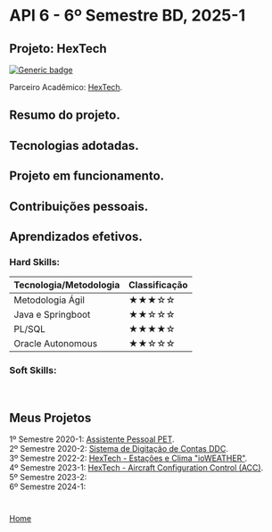 # API 6 - 6º Semestre BD, 2025-1

## Projeto: HexTech

[![Generic badge](https://img.shields.io/badge/GitHub-Repositório-blue.svg)](https://github.com/GroupHextech)

Parceiro Acadêmico: [HexTech](https://github.com/GroupHextech).

## Resumo do projeto.

<!--
<p align="justify">Desenvolver um sistema de Controle de Configuração de Aeronaves (ACC) para a Embraer, empresa líder em aviação comercial, civil, militar e agrícola.</p>

<p align="justify">Plataforma Web responsiva e intuítiva que possa proporcionar o gerenciamento e controlar as configurações das aeronaves, permitindo assim aos pilotos verificarem as configurações da aeronave, comparar itens e identificar limitações dos itens que operam.</p>
-->
## Tecnologias adotadas.
<!--
<summary>Front-End</summary>

- [JavaScript (ES6)](https://www.javascript.com)
- [HTML5](https://www.w3schools.com/css/)
- [CSS3](https://www.w3schools.com/css/)
- [Vue 3](https://vuejs.org/guide/quick-start)

<summary>Back-End</summary>

- [Java](https://www.java.com/pt-BR/)
- [Spring boot](https://spring.io/projects/spring-boot)
- [Apache Maven](https://maven.apache.org/)
- [Hibernate](https://hibernate.org/)

<summary>Banco de Dados</summary>

- [Oracle Autonomous Database](https://www.oracle.com/br/autonomous-database/)

<summary>Metodologia</summary>

- [Atlassian JIRA](https://www.atlassian.com/br/software/jira)
-->
## Projeto em funcionamento.
<!--
![](../docsandimages/4BD_HEXTECH_Final.gif "ACC Embraer HexTech")
-->
## Contribuições pessoais.
<!--
<p align="justify">Atuando como desenvolvedor com back-end e modelagem e gerenciamento do banco de dados em Oracle Cloud.<p>
<p align="justify">Nesta API os desafios foram:</p>

- Modelagem e gerenciamento do Banco de Dadaos relacional no Oracle Autonomous.
- Utilização de Springboot e Arquitetura rest.
- Utilização de listas em Java.

<details>
<summary>Banco de Dados</summary>
  
### Conexão do Autonomous Database:
<p align="justify">Executei a conexão do banco de dados com a aplicação, por meio da pasta Wallet e configurando todo o ambiente em que o Banco de dados estava hospedado.</p>

### Modelagem de Dados:
<p align="justify">Contribui para a modelagem de dados de forma eficiente, considerando as relações entre entidades e as necessidades específicas da Embraer. Garanti que a estrutura do banco de dados fosse intuitiva e otimizada para consultas frequentes.</p>

### Implementação de SQL e PL/SQL:
<p align="justify">Desenvolvi consultas SQL eficientes para atender às demandas do aplicativo. Utilizei PL/SQL quando necessário para criar procedimentos armazenados e funções que possam melhorar o desempenho.</p>
</details>

<details>
<summary>Back-end</summary>

### Springboot:
<p align="justify">Implementado o projeto utilizando Spring Boot, Spring Security e Spring Data. Com Spring Boot, alimentei o dashboard e cards via requisições HTTP em arquitetura REST. O Spring Security foi aplicado para criptografar dados sensíveis, e o Spring Data, para operações com o banco de dados.</p>

### Java:
<p align="justify">Aprendizado em tratamento de execeções em back-end java, e utilização de listas e arrays para manipulação com dados buscados do banco de dados Oracle.</p>

</details>
-->
## Aprendizados efetivos.

### Hard Skills:

| Tecnologia/Metodologia | Classificação|
| ----- | ----- |
| Metodologia Ágil | ★★★☆☆ |
| Java e Springboot | ★★☆☆☆ |
| PL/SQL | ★★★★☆ |
| Oracle Autonomous | ★★☆☆☆ |

### Soft Skills:
<!--
#### Gestão de Tempo:
<p align="justify">Grupo com o menor número de participantes em relação aos demais e com algumas baixas ao longo do semestre a gestão de tempo foi fundamental para o desenvolvimento do projeto acompanhando cada tasks com atenção aos prazos e entregas de sprints.</p>

#### Comunicação:
<p align="justify">Comunicação e troca de informações de forma clara entre cliente, PO e membros do grupo, evitando assim mal-entedimentos e garantindo alinhamento em busca do objetivo que é a entrega da sprint e projeto final.</p>

#### Trabalho em Equipe:
<p align="justify">Colaboração e o apoio mútuo, permitindo que as habilidades individuais se complementem, resultando assim em um ambiente em que todos buscam alcançar os objetivos do projeto.</p>
-->
<br>

## Meus Projetos

1º Semestre 2020-1: [Assistente Pessoal PET](./sem1_api.md). <br/>
2º Semestre 2020-2: [Sistema de Digitação de Contas DDC](./sem2_api.md). <br/>
3º Semestre 2022-2: [HexTech - Estações e Clima "ioWEATHER"](./sem3_api.md). <br/>
4º Semestre 2023-1: [HexTech - Aircraft Configuration Control (ACC)](./sem4_api.md). <br/>
5º Semestre 2023-2: <br/>
6º Semestre 2024-1: <br/>

#

[Home](../README.md)
